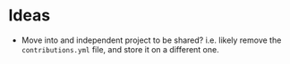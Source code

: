 # Ideas

- Move into and independent project to be shared? i.e. likely remove the
  `contributions.yml` file, and store it on a different one.
